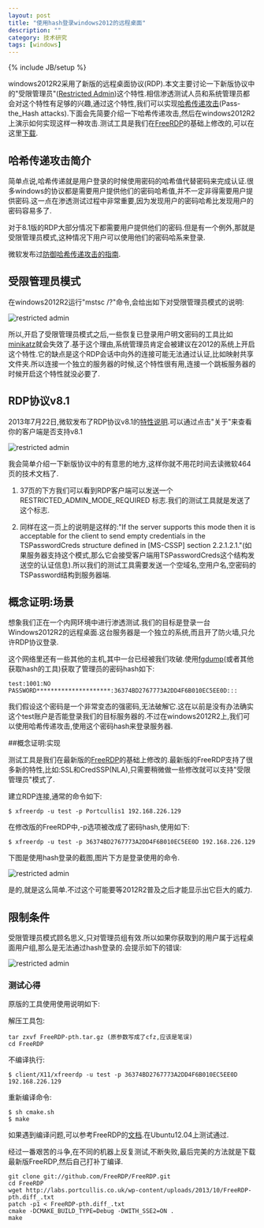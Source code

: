 ```yaml
---
layout: post
title: "使用hash登录windows2012的远程桌面"
description: ""
category: 技术研究
tags: [windows]
---
```

{% include JB/setup %}

windows2012R2采用了新版的远程桌面协议(RDP).本文主要讨论一下新版协议中的"受限管理员"([Restricted Admin](http://blogs.technet.com/b/kfalde/archive/2013/08/14/restricted-admin-mode-for-rdp-in-windows-8-1-2012-r2.aspx))这个特性.相信渗透测试人员和系统管理员都会对这个特性有足够的兴趣,通过这个特性,我们可以实现[哈希传递攻击](http://en.wikipedia.org/wiki/Pass_the_hash)(Pass-the_Hash attacks).下面会先简要介绍一下哈希传递攻击,然后在windows2012R2上演示如何实现这样一种攻击.测试工具是我们在[FreeRDP](http://www.freerdp.com/)的基础上修改的,可以在这里[下载](http://labs.portcullis.co.uk/tools/freerdp-pth/).

## 哈希传递攻击简介

简单点说,哈希传递就是用户登录的时候使用密码的哈希值代替密码来完成认证.很多windows的协议都是需要用户提供他们的密码哈希值,并不一定非得需要用户提供密码.这一点在渗透测试过程中非常重要,因为发现用户的密码哈希比发现用户的密码容易多了.

对于8.1版的RDP大部分情况下都需要用户提供他们的密码.但是有一个例外,那就是受限管理员模式,这种情况下用户可以使用他们的密码哈系来登录.

微软发布过[防御哈希传递攻击的指南](http://www.microsoft.com/en-gb/download/details.aspx?id=36036).

## 受限管理员模式

在windows2012R2运行"mstsc /?"命令,会给出如下对受限管理员模式的说明:

![restricted admin]({{site.img_url}}hash5.png)

所以,开启了受限管理员模式之后,一些恢复已登录用户明文密码的工具比如[minikatz](http://blog.gentilkiwi.com/mimikatz)就会失效了.基于这个理由,系统管理员肯定会被建议在2012的系统上开启这个特性.它的缺点是这个RDP会话中向外的连接可能无法通过认证,比如映射共享文件夹.所以连接一个独立的服务器的时候,这个特性很有用,连接一个跳板服务器的时候开启这个特性就没必要了.

## RDP协议v8.1

2013年7月22日,微软发布了RDP协议v8.1的[特性说明](http://msdn.microsoft.com/en-us/library/cc240445.aspx).可以通过点击"关于"来查看你的客户端是否支持v8.1

![restricted admin]({{site.img_url}}hash2.jpg)

我会简单介绍一下新版协议中的有意思的地方,这样你就不用花时间去读微软464页的技术文档了.

1. 37页的下方我们可以看到RDP客户端可以发送一个RESTRICTED_ADMIN_MODE_REQUIRED 标志.我们的测试工具就是发送了这个标志.

2. 同样在这一页上的说明是这样的:"If the server supports this mode then it is acceptable for the client to send empty credentials in the TSPasswordCreds structure defined in [MS-CSSP] section 2.2.1.2.1."(如果服务器支持这个模式,那么它会接受客户端用TSPasswordCreds这个结构发送空的认证信息).所以我们的测试工具需要发送一个空域名,空用户名,空密码的TSPassword结构到服务器端.


## 概念证明:场景

想象我们正在一个内网环境中进行渗透测试.我们的目标是登录一台Windows2012R2的远程桌面.这台服务器是一个独立的系统,而且开了防火墙,只允许RDP协议登录.

这个网络里还有一些其他的主机,其中一台已经被我们攻破.使用[fgdump](http://foofus.net/goons/fizzgig/fgdump/)(或者其他获取hash的工具)获取了管理员的密码hash如下:

	test:1001:NO PASSWORD*********************:36374BD2767773A2DD4F6B010EC5EE0D:::
	
我们假设这个密码是一个非常变态的强密码,无法破解它.这在以前是没有办法确实这个test账户是否能登录我们的目标服务器的.不过在windows2012R2上,我们可以使用哈希传递攻击,使用这个密码hash来登录服务器.

##概念证明:实现

测试工具是我们在最新版的[FreeRDP](https://github.com/FreeRDP/FreeRDP)的基础上修改的.最新版的FreeRDP支持了很多新的特性,比如:SSL和CredSSP(NLA),只需要稍微做一些修改就可以支持"受限管理员"模式了.

建立RDP连接,通常的命令如下:

	$ xfreerdp -u test -p Portcullis1 192.168.226.129

在修改版的FreeRDP中,-p选项被改成了密码hash,使用如下:

	$ xfreerdp -u test -p 36374BD2767773A2DD4F6B010EC5EE0D 192.168.226.129

下图是使用hash登录的截图,图片下方是登录使用的命令.

![restricted admin]({{site.img_url}}hash3.jpg)


是的,就是这么简单.不过这个可能要等2012R2普及之后才能显示出它巨大的威力.


## 限制条件

受限管理员模式顾名思义,只对管理员组有效.所以如果你获取到的用户属于远程桌面用户组,那么是无法通过hash登录的.会提示如下的错误:

![restricted admin]({{site.img_url}}hash4.jpg)


### 测试心得

原版的工具使用使用说明如下:

解压工具包:

	tar zxvf FreeRDP-pth.tar.gz (原参数写成了cfz,应该是笔误)
	cd FreeRDP

不编译执行:

	$ client/X11/xfreerdp -u test -p 36374BD2767773A2DD4F6B010EC5EE0D 192.168.226.129

重新编译命令:

	$ sh cmake.sh
	$ make

如果遇到编译问题,可以参考FreeRDP的[文档](https://github.com/FreeRDP/FreeRDP/wiki/Compilation).在Ubuntu12.04上测试通过.


经过一番艰苦的斗争,在不同的机器上反复测试,不断失败,最后完美的方法就是下载最新版FreeRDP,然后自己打补丁编译.

	git clone git://github.com/FreeRDP/FreeRDP.git
	cd FreeRDP
	wget http://labs.portcullis.co.uk/wp-content/uploads/2013/10/FreeRDP-pth.diff_.txt
	patch -p1 < FreeRDP-pth.diff_.txt
	cmake -DCMAKE_BUILD_TYPE=Debug -DWITH_SSE2=ON .
	make


